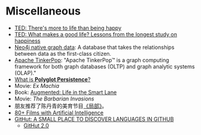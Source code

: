 # Miscellaneous

- [TED: There's more to life than being happy](https://www.ted.com/talks/emily_esfahani_smith_there_s_more_to_life_than_being_happy)
- [TED: What makes a good life? Lessons from the longest study on happiness](https://www.ted.com/talks/robert_waldinger_what_makes_a_good_life_lessons_from_the_longest_study_on_happiness)
- [Neo4j native graph data](https://neo4j.com/product/): A database that takes the relationships between data as the first-class citizen.
- [Apache TinkerPop](http://tinkerpop.apache.org/): "Apache TinkerPop™ is a graph computing framework for both graph databases (OLTP) and graph analytic systems (OLAP)."
- [What is **Polyglot Persistence**?](http://www.jamesserra.com/archive/2015/07/what-is-polyglot-persistence/)
- Movie: _Ex Machia_
- Book: [Augmented: Life in the Smart Lane](https://www.amazon.com/Augmented-Life-Smart-Brett-King/dp/9814634034)
- Movie: _The Barbarian Invasions_
- 朋友推荐了陈丹青的美育节目[《局部》](https://www.youtube.com/playlist?list=PLvWfRmQ8sEi4eM9awXWHx8dodWdQRvDDY)。
- [80+ Films with Artificial Intelligence](https://medium.com/@founderstime/80-films-with-artificial-intelligence-1d71676def13)
- [GitHut: A SMALL PLACE TO DISCOVER LANGUAGES IN GITHUB](http://githut.info/)
  - [GitHut 2.0](https://madnight.github.io/githut/#/pull_requests/2018/1)
